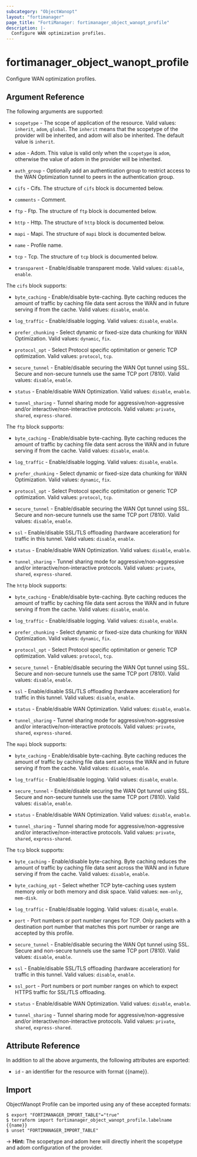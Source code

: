 ```yaml
---
subcategory: "ObjectWanopt"
layout: "fortimanager"
page_title: "FortiManager: fortimanager_object_wanopt_profile"
description: |-
  Configure WAN optimization profiles.
---
```


# fortimanager_object_wanopt_profile
Configure WAN optimization profiles.

## Argument Reference


The following arguments are supported:

* `scopetype` - The scope of application of the resource. Valid values: `inherit`, `adom`, `global`. The `inherit` means that the scopetype of the provider will be inherited, and adom will also be inherited. The default value is `inherit`.
* `adom` - Adom. This value is valid only when the `scopetype` is `adom`, otherwise the value of adom in the provider will be inherited.

* `auth_group` - Optionally add an authentication group to restrict access to the WAN Optimization tunnel to peers in the authentication group.
* `cifs` - Cifs. The structure of `cifs` block is documented below.
* `comments` - Comment.
* `ftp` - Ftp. The structure of `ftp` block is documented below.
* `http` - Http. The structure of `http` block is documented below.
* `mapi` - Mapi. The structure of `mapi` block is documented below.
* `name` - Profile name.
* `tcp` - Tcp. The structure of `tcp` block is documented below.
* `transparent` - Enable/disable transparent mode. Valid values: `disable`, `enable`.


The `cifs` block supports:

* `byte_caching` - Enable/disable byte-caching. Byte caching reduces the amount of traffic by caching file data sent across the WAN and in future serving if from the cache. Valid values: `disable`, `enable`.

* `log_traffic` - Enable/disable logging. Valid values: `disable`, `enable`.

* `prefer_chunking` - Select dynamic or fixed-size data chunking for WAN Optimization. Valid values: `dynamic`, `fix`.

* `protocol_opt` - Select Protocol specific optimitation or generic TCP optimization. Valid values: `protocol`, `tcp`.

* `secure_tunnel` - Enable/disable securing the WAN Opt tunnel using SSL. Secure and non-secure tunnels use the same TCP port (7810). Valid values: `disable`, `enable`.

* `status` - Enable/disable WAN Optimization. Valid values: `disable`, `enable`.

* `tunnel_sharing` - Tunnel sharing mode for aggressive/non-aggressive and/or interactive/non-interactive protocols. Valid values: `private`, `shared`, `express-shared`.


The `ftp` block supports:

* `byte_caching` - Enable/disable byte-caching. Byte caching reduces the amount of traffic by caching file data sent across the WAN and in future serving if from the cache. Valid values: `disable`, `enable`.

* `log_traffic` - Enable/disable logging. Valid values: `disable`, `enable`.

* `prefer_chunking` - Select dynamic or fixed-size data chunking for WAN Optimization. Valid values: `dynamic`, `fix`.

* `protocol_opt` - Select Protocol specific optimitation or generic TCP optimization. Valid values: `protocol`, `tcp`.

* `secure_tunnel` - Enable/disable securing the WAN Opt tunnel using SSL. Secure and non-secure tunnels use the same TCP port (7810). Valid values: `disable`, `enable`.

* `ssl` - Enable/disable SSL/TLS offloading (hardware acceleration) for traffic in this tunnel. Valid values: `disable`, `enable`.

* `status` - Enable/disable WAN Optimization. Valid values: `disable`, `enable`.

* `tunnel_sharing` - Tunnel sharing mode for aggressive/non-aggressive and/or interactive/non-interactive protocols. Valid values: `private`, `shared`, `express-shared`.


The `http` block supports:

* `byte_caching` - Enable/disable byte-caching. Byte caching reduces the amount of traffic by caching file data sent across the WAN and in future serving if from the cache. Valid values: `disable`, `enable`.

* `log_traffic` - Enable/disable logging. Valid values: `disable`, `enable`.

* `prefer_chunking` - Select dynamic or fixed-size data chunking for WAN Optimization. Valid values: `dynamic`, `fix`.

* `protocol_opt` - Select Protocol specific optimitation or generic TCP optimization. Valid values: `protocol`, `tcp`.

* `secure_tunnel` - Enable/disable securing the WAN Opt tunnel using SSL. Secure and non-secure tunnels use the same TCP port (7810). Valid values: `disable`, `enable`.

* `ssl` - Enable/disable SSL/TLS offloading (hardware acceleration) for traffic in this tunnel. Valid values: `disable`, `enable`.

* `status` - Enable/disable WAN Optimization. Valid values: `disable`, `enable`.

* `tunnel_sharing` - Tunnel sharing mode for aggressive/non-aggressive and/or interactive/non-interactive protocols. Valid values: `private`, `shared`, `express-shared`.


The `mapi` block supports:

* `byte_caching` - Enable/disable byte-caching. Byte caching reduces the amount of traffic by caching file data sent across the WAN and in future serving if from the cache. Valid values: `disable`, `enable`.

* `log_traffic` - Enable/disable logging. Valid values: `disable`, `enable`.

* `secure_tunnel` - Enable/disable securing the WAN Opt tunnel using SSL. Secure and non-secure tunnels use the same TCP port (7810). Valid values: `disable`, `enable`.

* `status` - Enable/disable WAN Optimization. Valid values: `disable`, `enable`.

* `tunnel_sharing` - Tunnel sharing mode for aggressive/non-aggressive and/or interactive/non-interactive protocols. Valid values: `private`, `shared`, `express-shared`.


The `tcp` block supports:

* `byte_caching` - Enable/disable byte-caching. Byte caching reduces the amount of traffic by caching file data sent across the WAN and in future serving if from the cache. Valid values: `disable`, `enable`.

* `byte_caching_opt` - Select whether TCP byte-caching uses system memory only or both memory and disk space. Valid values: `mem-only`, `mem-disk`.

* `log_traffic` - Enable/disable logging. Valid values: `disable`, `enable`.

* `port` - Port numbers or port number ranges for TCP. Only packets with a destination port number that matches this port number or range are accepted by this profile.
* `secure_tunnel` - Enable/disable securing the WAN Opt tunnel using SSL. Secure and non-secure tunnels use the same TCP port (7810). Valid values: `disable`, `enable`.

* `ssl` - Enable/disable SSL/TLS offloading (hardware acceleration) for traffic in this tunnel. Valid values: `disable`, `enable`.

* `ssl_port` - Port numbers or port number ranges on which to expect HTTPS traffic for SSL/TLS offloading.
* `status` - Enable/disable WAN Optimization. Valid values: `disable`, `enable`.

* `tunnel_sharing` - Tunnel sharing mode for aggressive/non-aggressive and/or interactive/non-interactive protocols. Valid values: `private`, `shared`, `express-shared`.



## Attribute Reference

In addition to all the above arguments, the following attributes are exported:
* `id` - an identifier for the resource with format {{name}}.

## Import

ObjectWanopt Profile can be imported using any of these accepted formats:
```
$ export "FORTIMANAGER_IMPORT_TABLE"="true"
$ terraform import fortimanager_object_wanopt_profile.labelname {{name}}
$ unset "FORTIMANAGER_IMPORT_TABLE"
```
-> **Hint:** The scopetype and adom here will directly inherit the scopetype and adom configuration of the provider.
